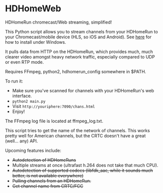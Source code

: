 # HDHomeWeb
HDHomeRun chromecast/Web streaming, simplified!

This Python script allows you to stream channels from your HDHomeRun to your Chromecast/mobile device (HLS, so iOS and Android). See [here](https://github.com/magmastonealex/HDHomeWeb/wiki/Installing-under-Windows) for how to install under Windows.

It pulls data from HTTP on the HDHomeRun, which provides much, much clearer video amongst heavy network traffic, especially compared to UDP or even RTP mode.

Requires FFmpeg, python2, hdhomerun_config somewhere in $PATH.

To run it:
  - Make sure you've scanned for channels with your HDHomeRun's web interface.
  - `python2 main.py`
  - Visit `http://youriphere:7090/chans.html`
  - Enjoy!

The FFmpeg log file is located at ffmpeg_log.txt.

This script tries to get the name of the network of channels. This works pretty well for American channels, but the CRTC doesn't have a great (well... any) API.


Upcoming features include:

  - ~~Autodetection of HDHomeRuns~~
  - Multiple streams at once (ultrafast h.264 does not take that much CPU).
  - ~~Autodetection of supported codecs (libfdk_aac, while it sounds much better, is not available everywhere)~~
  - ~~Pulling channels from an HDHomeRun.~~
  - ~~Get channel name from CRTC/FCC~~
  
